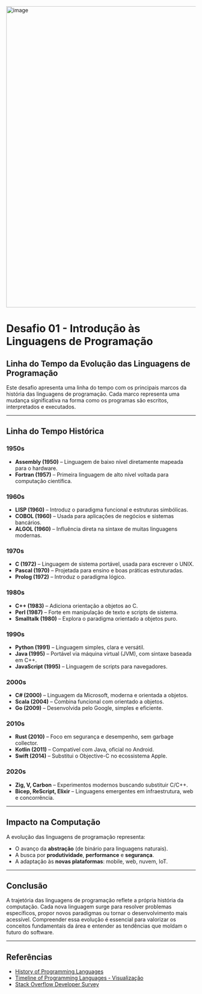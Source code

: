 <img width="1305" height="799" alt="image" src="https://github.com/user-attachments/assets/19ce9856-388b-44d1-bea6-4b598270d65c" />

# Desafio 01 - Introdução às Linguagens de Programação

## Linha do Tempo da Evolução das Linguagens de Programação

Este desafio apresenta uma linha do tempo com os principais marcos da história das linguagens de programação. Cada marco representa uma mudança significativa na forma como os programas são escritos, interpretados e executados.

---

## Linha do Tempo Histórica

### **1950s**
- **Assembly (1950)** – Linguagem de baixo nível diretamente mapeada para o hardware.
- **Fortran (1957)** – Primeira linguagem de alto nível voltada para computação científica.

### **1960s**
- **LISP (1960)** – Introduz o paradigma funcional e estruturas simbólicas.
- **COBOL (1960)** – Usada para aplicações de negócios e sistemas bancários.
- **ALGOL (1960)** – Influência direta na sintaxe de muitas linguagens modernas.

### **1970s**
- **C (1972)** – Linguagem de sistema portável, usada para escrever o UNIX.
- **Pascal (1970)** – Projetada para ensino e boas práticas estruturadas.
- **Prolog (1972)** – Introduz o paradigma lógico.

### **1980s**
- **C++ (1983)** – Adiciona orientação a objetos ao C.
- **Perl (1987)** – Forte em manipulação de texto e scripts de sistema.
- **Smalltalk (1980)** – Explora o paradigma orientado a objetos puro.

### **1990s**
- **Python (1991)** – Linguagem simples, clara e versátil.
- **Java (1995)** – Portável via máquina virtual (JVM), com sintaxe baseada em C++.
- **JavaScript (1995)** – Linguagem de scripts para navegadores.

### **2000s**
- **C# (2000)** – Linguagem da Microsoft, moderna e orientada a objetos.
- **Scala (2004)** – Combina funcional com orientado a objetos.
- **Go (2009)** – Desenvolvida pelo Google, simples e eficiente.

### **2010s**
- **Rust (2010)** – Foco em segurança e desempenho, sem garbage collector.
- **Kotlin (2011)** – Compatível com Java, oficial no Android.
- **Swift (2014)** – Substitui o Objective-C no ecossistema Apple.

### **2020s**
- **Zig, V, Carbon** – Experimentos modernos buscando substituir C/C++.
- **Bicep, ReScript, Elixir** – Linguagens emergentes em infraestrutura, web e concorrência.

---

## Impacto na Computação

A evolução das linguagens de programação representa:

- O avanço da **abstração** (de binário para linguagens naturais).
- A busca por **produtividade**, **performance** e **segurança**.
- A adaptação às **novas plataformas**: mobile, web, nuvem, IoT.

---

## Conclusão

A trajetória das linguagens de programação reflete a própria história da computação. Cada nova linguagem surge para resolver problemas específicos, propor novos paradigmas ou tornar o desenvolvimento mais acessível. Compreender essa evolução é essencial para valorizar os conceitos fundamentais da área e entender as tendências que moldam o futuro do software.

---

## Referências

- [History of Programming Languages](https://en.wikipedia.org/wiki/History_of_programming_languages)
- [Timeline of Programming Languages - Visualização](https://learnxinyminutes.com/)
- [Stack Overflow Developer Survey](https://survey.stackoverflow.co/)
